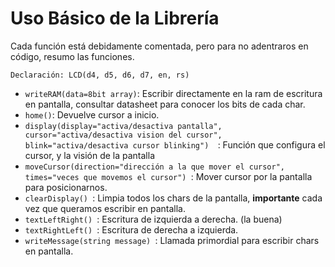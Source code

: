 # Uso Básico de la Librería
Cada función está debidamente comentada, pero para no adentraros en código, resumo las funciones. 

`Declaración: LCD(d4, d5, d6, d7, en, rs)`

- `writeRAM(data=8bit array)`: Escribir directamente en la ram de escritura en pantalla, consultar datasheet para conocer los bits de cada char.
- `home()`: Devuelve cursor a inicio.
- `display(display="activa/desactiva pantalla", cursor="activa/desactiva vision del cursor", blink="activa/desactiva cursor blinking") 
  `: Función que configura el cursor, y la visión de la pantalla
- `moveCursor(direction="dirección a la que mover el cursor", times="veces que movemos el cursor") `: Mover cursor por la pantalla para posicionarnos.
- `clearDisplay() `: Limpia todos los chars de la pantalla, **importante** cada vez que queramos escribir en pantalla.
- `textLeftRight() `: Escritura de izquierda a derecha. (la buena)
- `textRightLeft() `: Escritura de derecha a izquierda.
- `writeMessage(string message) `: Llamada primordial para escribir chars en pantalla.